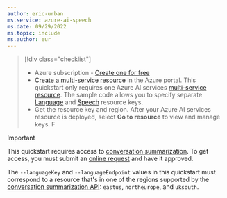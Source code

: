 ```yaml
---
author: eric-urban
ms.service: azure-ai-speech
ms.date: 09/29/2022
ms.topic: include
ms.author: eur
---
```


> [!div class="checklist"]
> * Azure subscription - [Create one for free](https://azure.microsoft.com/free/cognitive-services)
> * <a href="https://portal.azure.com/#create/Microsoft.CognitiveServicesAIServices" title="Create an Azure AI services resource" target="_blank">Create a multi-service resource</a> in the Azure portal. This quickstart only requires one Azure AI services [multi-service resource](../../../../multi-service-resource.md?pivots=azportal). The sample code allows you to specify separate <a href="https://portal.azure.com/#create/Microsoft.CognitiveServicesTextAnalytics"  title="Create a Language resource"  target="_blank">Language</a> and <a href="https://portal.azure.com/#create/Microsoft.CognitiveServicesSpeechServices"  title="Create a Speech resource"  target="_blank">Speech</a> resource keys.
> * Get the resource key and region. After your Azure AI services resource is deployed, select **Go to resource** to view and manage keys. F

> [!IMPORTANT]
> This quickstart requires access to [conversation summarization](../../../../language-service/summarization/how-to/conversation-summarization.md). To get access, you must submit an [online request](https://aka.ms/applyforconversationsummarization/) and have it approved. 
> 
> The `--languageKey` and `--languageEndpoint` values in this quickstart must correspond to a resource that's in one of the regions supported by the [conversation summarization API](https://aka.ms/convsumregions): `eastus`, `northeurope`, and `uksouth`.
